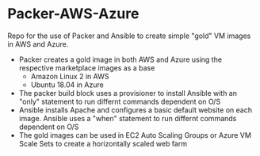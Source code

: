 # Packer-AWS-Azure

Repo for the use of Packer and Ansible to create simple "gold" VM images in AWS and Azure.

- Packer creates a gold image in both AWS and Azure using the respective marketplace images as a base
  - Amazon Linux 2 in AWS
  - Ubuntu 18.04 in Azure
- The packer build block uses a provisioner to install Ansible with an "only" statement to run differnt commands dependent on O/S
- Ansible installs Apache and configures a basic default website on each image. Ansible uses a "when" statement to run differnt commands dependent on O/S
- The gold images can be used in EC2 Auto Scaling Groups or Azure VM Scale Sets to create a horizontally scaled web farm
